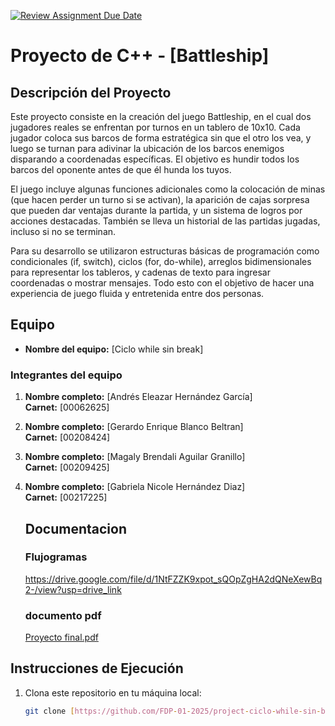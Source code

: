 [![Review Assignment Due Date](https://classroom.github.com/assets/deadline-readme-button-22041afd0340ce965d47ae6ef1cefeee28c7c493a6346c4f15d667ab976d596c.svg)](https://classroom.github.com/a/mi1WNrHU)
# Proyecto de C++ - [Battleship]

## Descripción del Proyecto

Este proyecto consiste en la creación del juego Battleship, en el cual dos jugadores reales se enfrentan por turnos en un tablero de 10x10. Cada jugador coloca sus barcos de forma estratégica sin que el otro los vea, y luego se turnan para adivinar la ubicación de los barcos enemigos disparando a coordenadas específicas. El objetivo es hundir todos los barcos del oponente antes de que él hunda los tuyos.

El juego incluye algunas funciones adicionales como la colocación de minas (que hacen perder un turno si se activan), la aparición de cajas sorpresa que pueden dar ventajas durante la partida, y un sistema de logros por acciones destacadas. También se lleva un historial de las partidas jugadas, incluso si no se terminan.

Para su desarrollo se utilizaron estructuras básicas de programación como condicionales (if, switch), ciclos (for, do-while), arreglos bidimensionales para representar los tableros, y cadenas de texto para ingresar coordenadas o mostrar mensajes. Todo esto con el objetivo de hacer una experiencia de juego fluida y entretenida entre dos personas.

## Equipo

- **Nombre del equipo:** [Ciclo while sin break]

### Integrantes del equipo

1. **Nombre completo:** [Andrés Eleazar Hernández García]  
   **Carnet:** [00062625]

2. **Nombre completo:** [Gerardo Enrique Blanco Beltran]  
   **Carnet:** [00208424]

3. **Nombre completo:** [Magaly Brendali Aguilar Granillo]  
   **Carnet:** [00209425]

4. **Nombre completo:** [Gabriela Nicole Hernández Diaz]  
   **Carnet:** [00217225]


   ## Documentacion
   ### Flujogramas
   https://drive.google.com/file/d/1NtFZZK9xpot_sQOpZgHA2dQNeXewBq2-/view?usp=drive_link
   ### documento pdf
   [Proyecto final.pdf](https://github.com/user-attachments/files/21114195/Proyecto.final.pdf)


## Instrucciones de Ejecución

1. Clona este repositorio en tu máquina local:
   ```bash
   git clone [https://github.com/FDP-01-2025/project-ciclo-while-sin-break.git]
